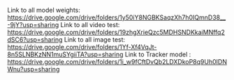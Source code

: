 Link to all model weights: https://drive.google.com/drive/folders/1y50iY8NGBKSaqzXh7h0IQmnD38__-9jY?usp=sharing
Link to all video test: https://drive.google.com/drive/folders/19zhgXrieQzc5MDHSNDKkaiMNffq2dSC6?usp=sharing
Link to all image test: https://drive.google.com/drive/folders/1Yf-Xf4VqJt-8n5SLNBKzNN1muSYgiiTA?usp=sharing
Link to Tracker model : https://drive.google.com/drive/folders/1i_w9fCftDvQb2LDXDkoP8q9Uh0IDNWnu?usp=sharing
